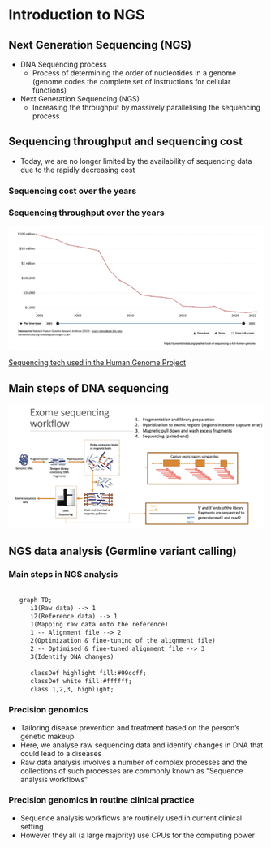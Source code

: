 # Introduction to NGS

## Next Generation Sequencing (NGS)

- DNA Sequencing process
  - Process of determining the order of nucleotides in a genome (genome codes the complete set of instructions for cellular functions)
- Next Generation Sequencing (NGS)
  - Increasing the throughput by massively parallelising the sequencing process

## Sequencing throughput and sequencing cost

- Today, we are no longer limited by the availability of sequencing data due to the rapidly decreasing cost

### Sequencing cost over the years

### Sequencing throughput over the years

![alt text](image.png)

[Sequencing tech used in the Human Genome Project](https://x.com/broadinstitute/status/472019681268998144?lang=en)

## Main steps of DNA sequencing

![alt text](image-1.png)

## NGS data analysis (Germline variant calling)

### Main steps in NGS analysis

```{mermaid}

   graph TD;
      i1(Raw data) --> 1
      i2(Reference data) --> 1
      1(Mapping raw data onto the reference)
      1 -- Alignment file --> 2
      2(Optimization & fine-tuning of the alignment file)
      2 -- Optimised & fine-tuned alignment file --> 3
      3(Identify DNA changes)

      classDef highlight fill:#99ccff;
      classDef white fill:#ffffff;
      class 1,2,3, highlight;
```

### Precision genomics

- Tailoring disease prevention and treatment based on the person’s genetic makeup
- Here, we analyse raw sequencing data and identify changes in DNA that could lead to a diseases
- Raw data analysis involves a number of complex processes and the collections of such processes are commonly known as “Sequence analysis workflows”

### Precision genomics in routine clinical practice

- Sequence analysis workflows are routinely used in current clinical setting
- However they all (a large majority) use CPUs for the computing power


